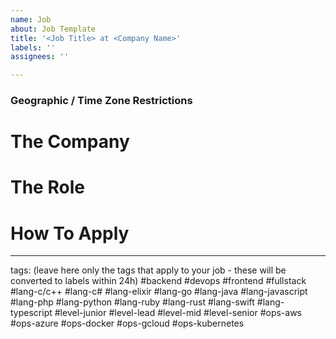 ```yaml
---
name: Job
about: Job Template
title: '<Job Title> at <Company Name>'
labels: ''
assignees: ''

---
```


### Geographic / Time Zone Restrictions


# The Company


# The Role


# How To Apply


---
tags: (leave here only the tags that apply to your job - these will be converted to labels within 24h) #backend #devops #frontend #fullstack #lang-c/c++ #lang-c# #lang-elixir #lang-go #lang-java #lang-javascript #lang-php #lang-python #lang-ruby #lang-rust #lang-swift #lang-typescript #level-junior #level-lead #level-mid #level-senior #ops-aws #ops-azure #ops-docker #ops-gcloud #ops-kubernetes
